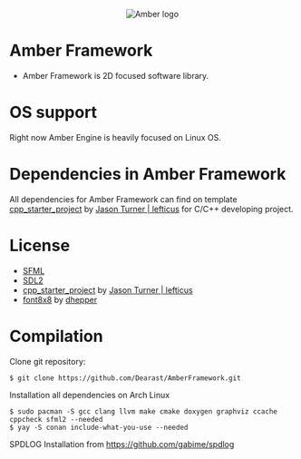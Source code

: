 <p align="center">
  <img src="https://github.com/Dearast/AmberEngine/blob/master/amber-export.png" alt="Amber logo">
</p>

# Amber Framework
 - Amber Framework is 2D focused software library.

# OS support
Right now Amber Engine is heavily focused on Linux OS.

# Dependencies in Amber Framework
All dependencies for Amber Framework can find on template [cpp_starter_project](https://github.com/lefticus/cpp_starter_project) by [Jason Turner | lefticus](https://github.com/lefticus) for C/C++ developing project.

# License
 - [SFML](https://www.sfml-dev.org/license.php)
 - [SDL2](https://www.libsdl.org/license.php)
 - [cpp_starter_project](https://github.com/lefticus/cpp_starter_project) by [Jason Turner | lefticus](https://github.com/lefticus)
 - [font8x8](https://github.com/dhepper/font8x8) by [dhepper](https://github.com/dhepper)

# Compilation
Clone git repository:
```
$ git clone https://github.com/Dearast/AmberFramework.git
```
Installation all dependencies on Arch Linux
```
$ sudo pacman -S gcc clang llvm make cmake doxygen graphviz ccache cppcheck sfml2 --needed
$ yay -S conan include-what-you-use --needed
```
SPDLOG Installation from https://github.com/gabime/spdlog
